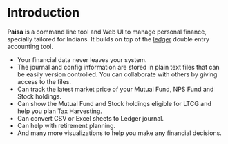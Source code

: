 # Introduction

**Paisa** is a command line tool and Web UI to manage personal
finance, specially tailored for Indians. It builds on top of the
[ledger](https://www.ledger-cli.org/) double entry accounting tool.

* Your financial data never leaves your system.
* The journal and config information are stored in plain text files
  that can be easily version controlled. You can collaborate with
  others by giving access to the files.
* Can track the latest market price of your Mutual Fund, NPS Fund
  and Stock holdings.
* Can show the Mutual Fund and Stock holdings eligible for LTCG and
  help you plan Tax Harvesting.
* Can convert CSV or Excel sheets to Ledger journal.
* Can help with retirement planning.
* And many more visualizations to help you make any financial
  decisions.
